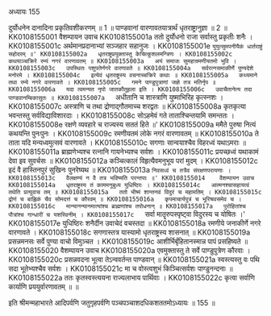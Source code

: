 अध्यायः 155

दुर्योधनेन दानादिना प्रकृतिवशीकरणम् ॥ 1 ॥ पाण्डवानां वारणावतयात्रार्थं धृतराष्ट्रानुज्ञा ॥ 2 ॥
KK0108155001	वैशम्पायन उवाच 
KK0108155001a	ततो दुर्योधनो राजा सर्वास्तु प्रकृतीः शनैः ।
KK0108155001c	अर्थमानप्रदानाभ्यां सञ्जहार सहानुजः ।
KK0108155001e	`युयुत्सुमपनीयैकं धार्तराष्ट्रं सहोदरम् ॥'
KK0108155002a	धृतराष्ट्रप्रयुक्तास्तु केचित्कुशलमन्त्रिणः ।
KK0108155002c	कथयाञ्चक्रिरे रम्यं नगरं वारणावतम् ॥
KK0108155003a	अयं समाजः सुमहान्रमणीयतमो भुवि ।
KK0108155003c	उपस्थितः पशुपतेर्नगरे वारणावते ॥
KK0108155004a	सर्वरत्नसमाकीर्णे पुण्यदेशे मनोरमे ।
KK0108155004c	इत्येवं धृतराष्ट्रस्य वचनाच्चक्रिरे कथाः ॥
KK0108155005a	कथ्यमाने तथा रम्ये नगरे वारणावते ।
KK0108155005c	गमने पाण्डुपुत्राणां जज्ञे तत्र मतिर्नृप ॥
KK0108155006a	यदा त्वमन्यत नृपो जातकौतूहला इति ।
KK0108155006c	उवाचैतानेत्य तदा पाण्डवानम्बिकासुतः ॥
KK0108155007a	`अधीतानि च शास्त्राणि युष्माभिरिह कृत्स्नशः ।
KK0108155007c	अस्त्राणि च तथा द्रोणाद्गौतमाच्च शरद्वतः ॥
KK0108155008a	कृतकृत्या भवन्तस्तु सर्वविद्याविशारदाः ।
KK0108155008c	सोऽहमेवं गते ताताश्चिन्तयामि समन्ततः ।
KK0108155008e	रक्षणे व्यवहारे च राज्यस्य सततं हिते ॥'
KK0108155009a	ममैते पुरुषा नित्यं कथयन्ति पुनःपुनः ।
KK0108155009c	रमणीयतमं लोके नगरं वारणावतम् ॥
KK0108155010a	ते ताता यदि मन्यध्वमुत्सवं वारणावते ।
KK0108155010c	सगणाः सान्वयाश्चैव विहरध्वं यथाऽमराः ॥
KK0108155011a	ब्राह्मणेभ्यश्च रत्नानि गायनेभ्यश्च सर्वशः ।
KK0108155011c	प्रयच्छध्वं यथाकामं देवा इव सुवर्चसः ॥
KK0108155012a	कञ्चित्कालं विहृत्यैवमनुभूय परां मुदम् ।
KK0108155012c	इदं वै हास्तिनपुरं सुखिनः पुनरेष्यथ ॥
KK0108155013a	`निवसध्वं च तत्रैव संरक्षणपरायणाः ।
KK0108155013c	वैलक्षण्यं न वै तत्र भविष्यति परन्तपाः ॥'
KK0108155014	वैशम्पायन उवाच 
KK0108155014a	धृतराष्ट्रस्य तं काममनुबुध्य युधिष्ठिरः ।
KK0108155014c	आत्मनश्चासहायत्वं तथेति प्रत्युवाच तम् ॥
KK0108155015a	ततो भीष्मं शान्तनवं विदुरं च महामतिम् ।
KK0108155015c	द्रोणं च बाह्लिकं चैव सोमदत्तं च कौरवम् ॥
KK0108155016a	कृपमाचार्यपुत्रं च भूरिश्रवसमेव च ।
KK0108155016c	मान्यानन्यानमात्यांश्च ब्राह्मणांश्च तपोधनान् ॥
KK0108155017a	पुरोहितांश्च पौत्रांश्च गान्धारीं च यशस्विनीम् ।
KK0108155017c	`सर्वा मातॄरुपस्पृष्ट्वा विदुरस्य च योषितः ।'
KK0108155017e	युधिष्ठिरः शनैर्दीन उवाचेदं वचस्तदा ॥
KK0108155018a	रमणीये जनाकीर्णे नगरे वारणावते ।
KK0108155018c	सगणास्तत्र यास्यामो धृतराष्ट्रस्य शासनात् ॥
KK0108155019a	प्रसन्नमनसः सर्वे पुण्या वाचो विमुञ्चत ।
KK0108155019c	आशीर्भिर्बृंहितानस्मान्न पापं प्रसहिष्यते ॥
KK0108155020	वैशम्पायन उवाच 
KK0108155020a	एवमुक्तास्तु ते सर्वे पाण्डुपुत्रेण कौरवाः ।
KK0108155020c	प्रसन्नवदना भूत्वा तेऽन्ववर्तन्त पाण्डवान् ॥
KK0108155021a	स्वस्त्यस्तु वः पथि सदा भूतेभ्यश्चैव सर्वशः ।
KK0108155021c	मा च वोस्त्वशुभं किञ्चित्सर्वशः पाण्डुनन्दनाः ॥
KK0108155022a	ततः कृतस्वस्त्ययना राज्यलाभाय पार्थिवाः ।
KK0108155022c	कृत्वा सर्वाणि कार्याणि प्रययुर्वारणावतम् ॥ ॥

इति श्रीमन्महाभारते आदिपर्वणि जतुगृहपर्वणि पञ्चपञ्चाशदधिकशततमोऽध्यायः ॥ 155 ॥
